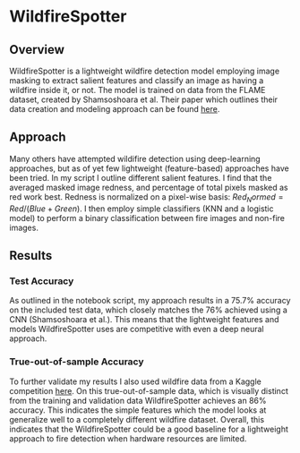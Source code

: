 # WildfireSpotter
## Overview
WildfireSpotter is a lightweight wildfire detection model employing image masking to extract salient features and classify an image as having a wildfire inside it, or not. The model is trained on data from the FLAME dataset, created by Shamsoshoara et al. Their paper which outlines their data creation and modeling approach can be found [here](https://arxiv.org/pdf/2012.14036v1.pdf). 

## Approach
Many others have attempted wildifire detection using deep-learning approaches, but as of yet few lightweight (feature-based) approaches have been tried. In my script I outline different salient features. I find that the averaged masked image redness, and percentage of total pixels masked as red work best. Redness is normalized on a pixel-wise basis: $Red_Normed = Red/(Blue+Green)$. I then employ simple classifiers (KNN and a logistic model) to perform a binary classification between fire images and non-fire images.

## Results
### Test Accuracy
As outlined in the notebook script, my approach results in a 75.7% accuracy on the included test data, which closely matches the 76% achieved using a CNN (Shamsoshoara et al.). This means that the lightweight features and models WildfireSpotter uses are competitive with even a deep neural approach. 
### True-out-of-sample Accuracy
To further validate my results I also used wildfire data from a Kaggle competition [here](https://www.kaggle.com/datasets/brsdincer/wildfire-detection-image-data). On this true-out-of-sample data, which is visually distinct from the training and validation data WildfireSpotter achieves an 86% accuracy. This indicates the simple features which the model looks at generalize well to a completely different wildfire dataset. Overall, this indicates that the WildfireSpotter could be a good baseline for a lightweight approach to fire detection when hardware resources are limited. 
